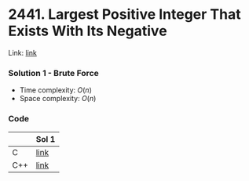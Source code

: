# 2441. Largest Positive Integer That Exists With Its Negative
Link: [link](https://leetcode.com/problems/largest-positive-integer-that-exists-with-its-negative/)

### Solution 1 - Brute Force
* Time complexity: $O(n)$
* Space complexity: $O(n)$

### Code
||Sol 1|
|-|-|
|C|[link](./sol_1/main.c)|
|C++|[link](./sol_1/main.cpp)|